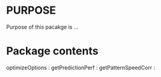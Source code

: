 # PURPOSE

Purpose of this pacakge is ... 


# Package contents

optimizeOptions : 
getPredictionPerf :
getPatternSpeedCorr : 
